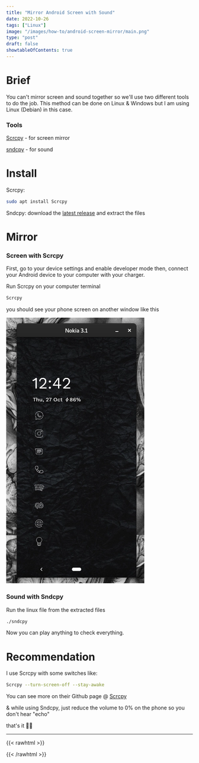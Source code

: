```yaml
---
title: "Mirror Android Screen with Sound"
date: 2022-10-26
tags: ["Linux"]
image: "/images/how-to/android-screen-mirror/main.png"
type: "post"
draft: false
showtableOfContents: true
---
```

# Brief

You can't mirror screen and sound together so we'll use two different tools to do the job. This method can be done on Linux & Windows but I am using Linux (Debian) in this case.

### Tools

[Scrcpy](https://github.com/Genymobile/Scrcpy) - for screen mirror

[sndcpy](https://github.com/rom1v/sndcpy) - for sound

# Install

Scrcpy:
```bash
sudo apt install Scrcpy
```
Sndcpy:
download the [latest release](https://github.com/rom1v/sndcpy#get-the-app) and extract the files

# Mirror

### Screen with Scrcpy
First, go to your device settings and enable developer mode then, connect your Android device to your computer with your charger.

Run Scrcpy on your computer terminal
```bash
Scrcpy
```
you should see your phone screen on another window like this 

![picture of the new window](/images/android-screen-mirror/2022.png)

### Sound with Sndcpy

Run the linux file from the extracted files

```bash
./sndcpy
```
Now you can play anything to check everything.

# Recommendation

I use Scrcpy with some switches like:
```bash 
Scrcpy --turn-screen-off --stay-awake
```
You can see more on their Github page @ [Scrcpy](https://github.com/Genymobile/Scrcpy#features)

& while using Sndcpy, just reduce the volume to 0% on the phone so you don't hear "echo" 

that's it ✌🏽

-------------------------------------------------------------
{{< rawhtml >}} 
<script src="https://utteranc.es/client.js"
        repo="mansoorbarri/website"
        issue-term="title"
        theme="dark-blue"
        crossorigin="anonymous"
        async>
</script>
{{< /rawhtml >}}